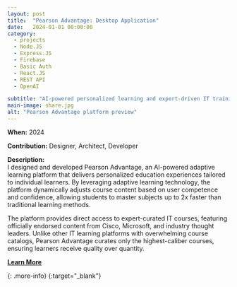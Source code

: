 ```yaml
---
layout: post
title:  "Pearson Advantage: Desktop Application"
date:   2024-01-01 00:00:00
category:
  - projects
  - Node.JS
  - Express.JS
  - Firebase
  - Basic Auth
  - React.JS
  - REST API
  - OpenAI

subtitle: "AI-powered personalized learning and expert-driven IT training"
main-image: share.jpg
alt: "Pearson Advantage platform preview"
---
```


**When:** 2024

**Contribution:** Designer, Architect, Developer

**Description:**  
I designed and developed Pearson Advantage, an AI-powered adaptive learning platform that delivers personalized education experiences tailored to individual learners. By leveraging adaptive learning technology, the platform dynamically adjusts course content based on user competence and confidence, allowing students to master subjects up to 2x faster than traditional learning methods.

The platform provides direct access to expert-curated IT courses, featuring officially endorsed content from Cisco, Microsoft, and industry thought leaders. Unlike other IT learning platforms with overwhelming course catalogs, Pearson Advantage curates only the highest-caliber courses, ensuring learners receive quality over quantity.


**[Learn More]**

[Learn More]: https://pearsonadvantage.com/
{: .more-info}
{:target="_blank"}